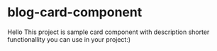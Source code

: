 # blog-card-component
Hello This project is sample card component with description shorter functionallity you can use in your project:)
